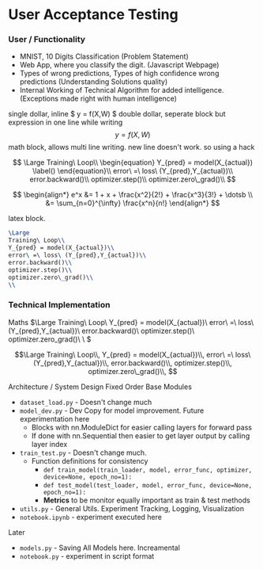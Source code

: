 # User Acceptance Testing

### User / Functionality
- MNIST, 10 Digits Classification (Problem Statement)
- Web App, where you classify the digit. (Javascript Webpage)
- Types of wrong predictions, Types of high confidence wrong predictions (Understanding Solutions quality)
- Internal Working of Technical Algorithm for added intelligence. (Exceptions made right with human intelligence)

single dollar, inline
$ y = f(X,W) $
double dollar, seperate block but expression in one line while writing
$$  y = f(X,W)$$
math block, allows multi line writing. new line doesn't work. so using a hack

```math
	\Large
Training\ Loop\\

	\begin{equation}
Y_{pred} = model(X_{actual})
	\label()
	\end{equation}\\

error\ =\ loss\ (Y_{pred},Y_{actual})\\
error.backward()\\
optimizer.step()\\
optimizer.zero\_grad()\\

```

$$
\begin{align*}
e^x &= 1 + x + \frac{x^2}{2!} + \frac{x^3}{3!} + \dotsb \\
&= \sum_{n=0}^{\infty} \frac{x^n}{n!}
\end{align*}
$$

latex block.
```latex
\Large
Training\ Loop\\
Y_{pred} = model(X_{actual})\\
error\ =\ loss\ (Y_{pred},Y_{actual})\\
error.backward()\\
optimizer.step()\\
optimizer.zero\_grad()\\
\\
```
### Technical Implementation
Maths
$\Large Training\ Loop\\ Y_{pred} = model(X_{actual})\\
error\ =\ loss\ (Y_{pred},Y_{actual})\\
error.backward()\\
optimizer.step()\\
optimizer.zero\_grad()\\
\\
$

$$\Large
Training\ Loop\\,
Y_{pred} = model(X_{actual})\\,
error\ =\ loss\ (Y_{pred},Y_{actual})\\,
error.backward()\\,
optimizer.step()\\,
optimizer.zero\_grad()\\,
$$

Architecture / System Design
Fixed Order Base Modules
- `dataset_load.py` - Doesn't change much
- `model_dev.py` - Dev Copy for model improvement. Future experimentation here
	- Blocks with nn.ModuleDict for easier calling layers for forward pass
	- If done with nn.Sequential then easier to get layer output by calling layer index
- `train_test.py` - Doesn't change much. 
	- Function definitions for consistency
		- `def train_model(train_loader, model, error_func, optimizer, device=None, epoch_no=1):`
		- `def test_model(test_loader, model, error_func, device=None, epoch_no=1):`
		- **Metrics** to be monitor equally important as train & test methods
- `utils.py` - General Utils. Experiment Tracking, Logging, Visualization
- `notebook.ipynb` - experiment executed here

Later
- `models.py` - Saving All Models here. Increamental 
- `notebook.py` - experiment in script format